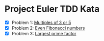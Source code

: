 # Project Euler TDD Kata

- [x] Problem 1: [Multiples of 3 or 5](https://projecteuler.net/problem=1)
- [x] Problem 2: [Even Fibonacci numbers](https://projecteuler.net/problem=2)
- [x] Problem 3: [Largest prime factor](https://projecteuler.net/problem=3)
